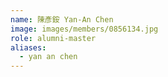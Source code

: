```yaml
---
name: 陳彥銨 Yan-An Chen 
image: images/members/0856134.jpg 
role: alumni-master
aliases:
  - yan an chen
---
```


